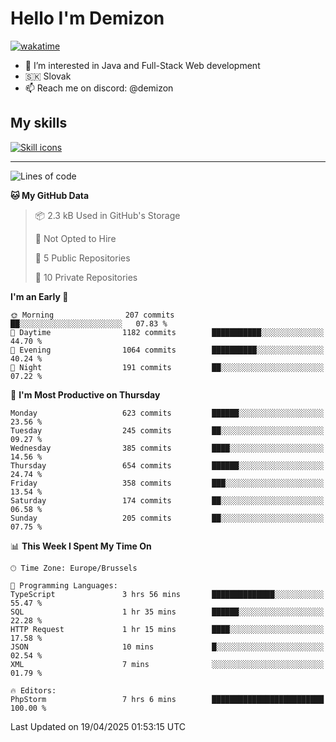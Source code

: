 # Hello I'm Demizon
[![wakatime](https://wakatime.com/badge/user/6ad1949f-d6d7-44f9-9eee-c35e54cc499b.svg)](https://wakatime.com/@6ad1949f-d6d7-44f9-9eee-c35e54cc499b)
- 👀 I’m interested in Java and Full-Stack Web development
- 🇸🇰 Slovak
- 📫 Reach me on discord: @demizon

## My skills
[![Skill icons](https://skillicons.dev/icons?i=java,js,ts,html,css,react,nextjs,tailwind,supabase,py,git,docker,linux,mysql,postgres,mongo&theme=dark)](https://github.com/Demizon3433)

---

<!--START_SECTION:waka-->
![Lines of code](https://img.shields.io/badge/From%20Hello%20World%20I%27ve%20Written-806.7%20thousand%20lines%20of%20code-blue)

**🐱 My GitHub Data** 

> 📦 2.3 kB Used in GitHub's Storage 
 > 
> 🚫 Not Opted to Hire
 > 
> 📜 5 Public Repositories 
 > 
> 🔑 10 Private Repositories 
 > 
**I'm an Early 🐤** 

```text
🌞 Morning                207 commits         ██░░░░░░░░░░░░░░░░░░░░░░░   07.83 % 
🌆 Daytime                1182 commits        ███████████░░░░░░░░░░░░░░   44.70 % 
🌃 Evening                1064 commits        ██████████░░░░░░░░░░░░░░░   40.24 % 
🌙 Night                  191 commits         ██░░░░░░░░░░░░░░░░░░░░░░░   07.22 % 
```
📅 **I'm Most Productive on Thursday** 

```text
Monday                   623 commits         ██████░░░░░░░░░░░░░░░░░░░   23.56 % 
Tuesday                  245 commits         ██░░░░░░░░░░░░░░░░░░░░░░░   09.27 % 
Wednesday                385 commits         ████░░░░░░░░░░░░░░░░░░░░░   14.56 % 
Thursday                 654 commits         ██████░░░░░░░░░░░░░░░░░░░   24.74 % 
Friday                   358 commits         ███░░░░░░░░░░░░░░░░░░░░░░   13.54 % 
Saturday                 174 commits         ██░░░░░░░░░░░░░░░░░░░░░░░   06.58 % 
Sunday                   205 commits         ██░░░░░░░░░░░░░░░░░░░░░░░   07.75 % 
```


📊 **This Week I Spent My Time On** 

```text
🕑︎ Time Zone: Europe/Brussels

💬 Programming Languages: 
TypeScript               3 hrs 56 mins       ██████████████░░░░░░░░░░░   55.47 % 
SQL                      1 hr 35 mins        ██████░░░░░░░░░░░░░░░░░░░   22.28 % 
HTTP Request             1 hr 15 mins        ████░░░░░░░░░░░░░░░░░░░░░   17.58 % 
JSON                     10 mins             █░░░░░░░░░░░░░░░░░░░░░░░░   02.54 % 
XML                      7 mins              ░░░░░░░░░░░░░░░░░░░░░░░░░   01.79 % 

🔥 Editors: 
PhpStorm                 7 hrs 6 mins        █████████████████████████   100.00 % 
```


 Last Updated on 19/04/2025 01:53:15 UTC
<!--END_SECTION:waka-->
